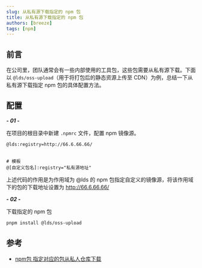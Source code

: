 ```yaml
---
slug: 从私有源下载指定的 npm 包
title: 从私有源下载指定的 npm 包
authors: [breeze]
tags: [npm]
---
```


## 前言
在公司里，团队通常会有一些内部使用的工具包，这些包需要从私有源下载。下面以 `@lds/oss-upload`（用于将打包后的静态资源上传至 CDN）为例，总结一下从私有源下载指定 npm 包的具体配置方法。

## 配置

**- *01* -** 


在项目的根目录中新建 `.npmrc` 文件，配置 npm 镜像源。
```
@lds:registry=http://66.6.66.66/


# 模板
@[自定义包名]:registry="私有源地址"
```
上述代码的作用是为作用域为 @lds 的 npm 包指定自定义的镜像源，将该作用域下的包的下载地址设置为 http://66.6.66.66/

**- *02* -** 


下载指定的 npm 包

```bash
pnpm install @lds/oss-upload
```


## 参考
- [npm包 指定对应的包从私人仓库下载](https://blog.csdn.net/weixin_43416349/article/details/128986305)
